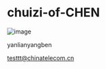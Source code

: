 # chuizi-of-CHEN
![image](https://github.com/zhangsir661/chuizi-of-CHEN/assets/26561466/d1258d76-f4b7-4af6-b747-bbb9da978ba8)

yanlianyangben

testtt@chinatelecom.cn
